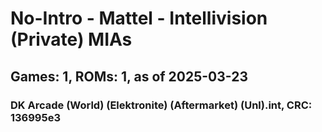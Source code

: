 # No-Intro - Mattel - Intellivision (Private) MIAs
## Games: 1, ROMs: 1, as of 2025-03-23

### DK Arcade (World) (Elektronite) (Aftermarket) (Unl).int, CRC: 136995e3
